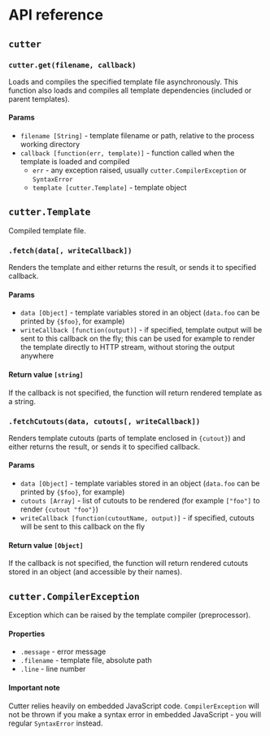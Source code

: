 API reference
====================


## `cutter`

### `cutter.get(filename, callback)`

Loads and compiles the specified template file asynchronously. This function also loads and compiles all template dependencies (included or parent templates).

#### Params

- `filename [String]` - template filename or path, relative to the process working directory
- `callback [function(err, template)]` - function called when the template is loaded and compiled
  - `err` - any exception raised, usually `cutter.CompilerException` or `SyntaxError`
  - `template [cutter.Template]` - template object



## `cutter.Template`

Compiled template file.


### `.fetch(data[, writeCallback])`

Renders the template and either returns the result, or sends it to specified callback.

#### Params

- `data [Object]` - template variables stored in an object (`data.foo` can be printed by `{$foo}`, for example)
- `writeCallback [function(output)]` - if specified, template output will be sent to this callback on the fly; this can be used for example to render the template directly to HTTP stream, without storing the output anywhere

#### Return value `[string]`

If the callback is not specified, the function will return rendered template as a string.


### `.fetchCutouts(data, cutouts[, writeCallback])`

Renders template cutouts (parts of template enclosed in `{cutout}`) and either returns the result, or sends it to specified callback.

#### Params

- `data [Object]` - template variables stored in an object (`data.foo` can be printed by `{$foo}`, for example)
- `cutouts [Array]` - list of cutouts to be rendered (for example `["foo"]` to render `{cutout "foo"}`)
- `writeCallback [function(cutoutName, output)]` - if specified, cutouts will be sent to this callback on the fly 


#### Return value `[Object]`

If the callback is not specified, the function will return rendered cutouts stored in an object (and accessible by their names).



## `cutter.CompilerException`

Exception which can be raised by the template compiler (preprocessor).

#### Properties

- `.message`  - error message
- `.filename` - template file, absolute path
- `.line`     - line number

#### Important note

Cutter relies heavily on embedded JavaScript code. `CompilerException` will not be thrown if you make a syntax error in embedded JavaScript - you will regular `SyntaxError` instead.
